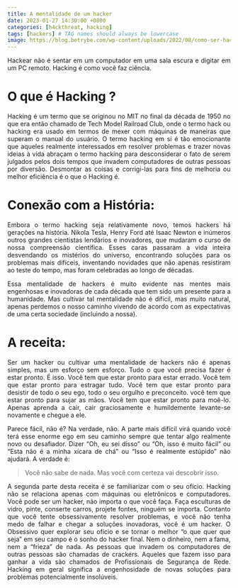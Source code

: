 ```yaml
---
title: A mentalidade de um hacker
date: 2023-01-27 14:30:00 +0800
categories: [h4ckthreat, hacking]
tags: [hackers] # TAG names should always be lowercase
image: https://blog.betrybe.com/wp-content/uploads/2022/08/como-ser-hacker-scaled.jpg
---
```


<p align="justify"> Hackear não é sentar em um computador em uma sala escura e digitar em um PC remoto. Hacking é como você faz ciência. </p>

# O que é Hacking ?

<p align="justify"> Hacking é um termo que se originou no MIT no final da década de 1950 no que era então chamado de Tech Model Railroad Club, onde o termo hack ou hacking era usado em termos de mexer com máquinas de maneiras que superam o manual do usuário. O termo hacking em si é tão emocionante que aqueles realmente interessados em resolver problemas e trazer novas ideias à vida abraçam o termo hacking para desconsiderar o fato de serem julgados pelos dois tempos que invadem computadores de outras pessoas por diversão. Desmontar as coisas e corrigi-las para fins de melhoria ou melhor eficiência é o que o Hacking é. </p>

# Conexão com a História:

<p align="justify">Embora o termo hacking seja relativamente novo, temos hackers há gerações na história. Nikola Tesla, Henry Ford até Isaac Newton e inúmeros outros grandes cientistas lendários e inovadores, que mudaram o curso de nossa compreensão científica. Esses caras passaram a vida inteira desvendando os mistérios do universo, encontrando soluções para os problemas mais difíceis, inventando novidades que não apenas resistiram ao teste do tempo, mas foram celebradas ao longo de décadas. </p>

<p align="justify"> Essa mentalidade de hackers é muito evidente nas mentes mais engenhosas e inovadoras de cada década que tem sido um presente para a humanidade. Mas cultivar tal mentalidade não é difícil, mas muito natural, apenas perdemos o nosso caminho vivendo de acordo com as expectativas de uma certa sociedade (incluindo a nossa). </p>

# A receita:

<p align="justify"> Ser um hacker ou cultivar uma mentalidade de hackers não é apenas simples, mas um esforço sem esforço. Tudo o que você precisa fazer é estar pronto. É isso. Você tem que estar pronto para estar errado. Você tem que estar pronto para estragar tudo. Você tem que estar pronto para desistir de todo o seu ego, todo o seu orgulho e preconceito. você tem que estar pronto para sujar as mãos. Você tem que estar pronto para moê-lo. Apenas aprenda a cair, cair graciosamente e humildemente levante-se novamente e chegue a ele. </p>

<p align="justify"> Parece fácil, não é? Na verdade, não. A parte mais difícil virá quando você terá esse enorme ego em seu caminho sempre que tentar algo realmente novo ou desafiador. Dizer “Oh, eu sei disso” ou “Oh, isso é muito fácil” ou “Esta não é a minha xícara de chá” ou “Isso é realmente estúpido” não ajudará. A verdade é: </p> 

> Você não sabe de nada. Mas você com certeza vai descobrir isso.

<p align="justify"> A segunda parte desta receita é se familiarizar com o seu ofício. Hacking não se relaciona apenas com máquinas ou eletrônicos e computadores. Você pode ser um hacker, não importa o que você faça. Faça esculturas de vidro, pinte, conserte carros, projete fontes, ninguém se importa. Contanto que você tente obsessivamente resolver problemas, e você não tenha medo de falhar e chegar a soluções inovadoras, você é um hacker. O Obsessivo quer explorar seu ofício e se tornar o melhor “o que quer que seja” em seu campo é o sonho do hacker final. Nem o dinheiro, nem a fama, nem a “frieza” de nada. As pessoas que invadem os computadores de outras pessoas são chamadas de crackers. Aqueles que fazem isso para ganhar a vida são chamados de Profissionais de Segurança de Rede. Hacking em geral significa a engenhosidade de novas soluções para problemas potencialmente insolúveis. </p>
